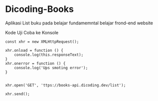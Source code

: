 # Dicoding-Books
Aplikasi List buku pada belajar fundamemntal belajar frond-end website


Kode Uji Coba ke Konsole
    
    const xhr = new XMLHttpRequest();
    
    xhr.onload = function () {
        console.log(this.responseText);
    }
    xhr.onerror = function () {
        console.log('Ups smoting error');
    }
    
    
    xhr.open('GET', 'ttps://books-api.dicoding.dev/list');
    
    xhr.send();

